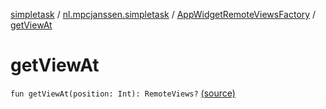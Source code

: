 [simpletask](../../index.md) / [nl.mpcjanssen.simpletask](../index.md) / [AppWidgetRemoteViewsFactory](index.md) / [getViewAt](.)

# getViewAt

`fun getViewAt(position: Int): RemoteViews?` [(source)](https://github.com/mpcjanssen/simpletask-android/blob/master/src/main/java/nl/mpcjanssen/simpletask/AppWidgetService.kt#L204)
